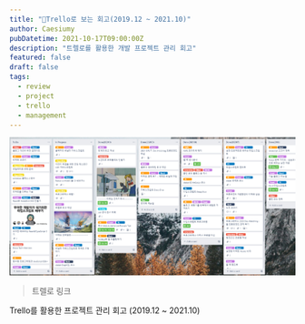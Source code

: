 ```yaml
---
title: "🛒Trello로 보는 회고(2019.12 ~ 2021.10)"
author: Caesiumy
pubDatetime: 2021-10-17T09:00:00Z
description: "트렐로를 활용한 개발 프로젝트 관리 회고"
featured: false
draft: false
tags:
  - review
  - project
  - trello
  - management
---
```


![trello](./trello_thumbnail.png)

> 트렐로 링크

Trello를 활용한 프로젝트 관리 회고 (2019.12 ~ 2021.10)
